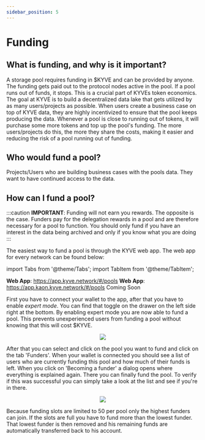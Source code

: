 ```yaml
---
sidebar_position: 5
---
```


# Funding

## What is funding, and why is it important?

A storage pool requires funding in $KYVE and can be provided by anyone. The funding gets paid out to the protocol nodes active in the pool. If a pool runs out of funds, it stops. This is a crucial part of KYVEs token economics. The goal at KYVE is to build a decentralized data lake that gets utilized by as many users/projects as possible. When users create a business case on top of KYVE data, they are highly incentivized to ensure that the pool keeps producing the data. Whenever a pool is close to running out of tokens, it will purchase some more tokens and top up the pool's funding. The more users/projects do this, the more they share the costs, making it easier and reducing the risk of a pool running out of funding.

## Who would fund a pool?

Projects/Users who are building business cases with the pools data. They want to have continued access to the data.

## How can I fund a pool?

:::caution
**IMPORTANT**: Funding will not earn you rewards. The opposite is the case. Funders pay for the delegation rewards in a pool and are therefore necessary for a pool to function. You should only fund if you have an interest in the data being archived and only if you know what you are doing
:::

The easiest way to fund a pool is through the KYVE web app. The web app for every network can be found below:

import Tabs from '@theme/Tabs';
import TabItem from '@theme/TabItem';

<Tabs groupId="network">
  <TabItem value="korellia" label="Korellia">
    <strong>Web App</strong>: <a href="https://app.kyve.network/#/pools">https://app.kyve.network/#/pools</a>
  </TabItem>
  <TabItem value="kaon" label="Kaon">
    <strong>Web App</strong>: <a href="https://app.kaon.kyve.network/#/pools">https://app.kaon.kyve.network/#/pools</a>
  </TabItem>
  <TabItem value="kyve" label="KYVE">
    Coming Soon
  </TabItem>
</Tabs>

First you have to connect your wallet to the app, after that you have to enable _expert mode_. You can find that toggle on the drawer on the left side right at the bottom. By enabling expert mode you are now able to fund a pool. This prevents unexperienced users from funding a pool without knowing that this will cost $KYVE.

<p align="center">
  <img src="/img/expert_mode.png" />
</p>

After that you can select and click on the pool you want to fund and click on the tab 'Funders'. When your wallet is connected you should see a list of users who are currently funding this pool and how much of their funds is left. When you click on 'Becoming a funder' a dialog opens where everything is explained again. There you can finally fund the pool. To verify if this was successful you can simply take a look at the list and see if you're in there.

<p align="center">
  <img src="/img/becoming_funder.png" />
</p>

Because funding slots are limited to 50 per pool only the highest funders can join. If the slots are full you have to fund more than the lowest funder. That lowest funder is then removed and his remaining funds are automatically transferred back to his account.
